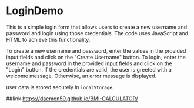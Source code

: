 # LoginDemo

This is a simple login form that allows users to create a new username and password and login using those credentials. The code uses JavaScript and HTML to achieve this functionality.

To create a new username and password, enter the values in the provided input fields and click on the "Create Username" button. To login, enter the username and password in the provided input fields and click on the "Login" button. If the credentials are valid, the user is greeted with a welcome message. Otherwise, an error message is displayed.

user data is stored securely in `localStorage`.

##link
https://daemon59.github.io/BMI-CALCULATOR/
